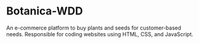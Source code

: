# Botanica-WDD

An e-commerce platform to buy plants and seeds for customer-based needs. Responsible for coding websites using HTML, CSS, and JavaScript. 

